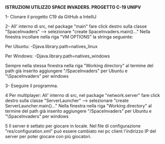**ISTRUZIONI UTILIZZO SPACE INVADERS. PROGETTO C-19 UNIPV**

1- Clonare il progetto C19 da GitHub a IntelliJ

2- All' interno di src, nel package "main" fare click destro sulla classe "SpaceInvaders" --> selezionare "create SpaceInvaders.main()..."
Nella finestra incollare nella riga "VM OPTIONS" la stringa seguente:

Per Ubuntu:
-Djava.library.path=natives_linux
	
Per Windows:
-Djava.library.path=natives_windows

Sempre nella stessa finestra nella riga "Working directory" al termine del path già inserito aggiungere "/SpaceInvaders" per Ubuntu e "\SpaceInvaders" per windows

3- Eseguire il programma.
	
4 Per multiplayer: 
All' interno di src, nel package "network.server" fare click destro sulla classe "ServerLauncher" --> selezionare "create ServerLauncher.main()..."
Nella finestra nella riga "Working directory" al termine del path già inserito aggiungere "/SpaceInvaders" per Ubuntu e "\SpaceInvaders" per windows

5 Il server é settato per giocare in locale.
Nel file di configurazione "res/configuration.xml" puó essere cambiato nei pc client l'indirizzo IP del server per poter giocare con più giocatori.
